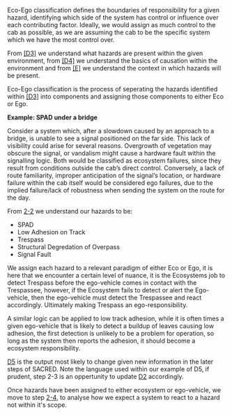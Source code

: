Eco-Ego classification defines the boundaries of responsibility for a given hazard, identifying which side of the system has control or influence over each contributing factor. Ideally, we would assign as much control to the cab as possible, as we are assuming the cab to be the specific system which we have the most control over.

From [[D3]](ref:d3) we understand what hazards are present within the given environment, from [[D4]](ref:d4) we understand the basics of causation within the environment and from [[E]](ref:e) we understand the context in which hazards will be present.

Eco-Ego classification is the process of seperating the hazards identified within [[D3]](ref:d3) into components and assigning those components to either Eco or Ego.

**Example: SPAD under a bridge**

Consider a system which, after a slowdown caused by an approach to a bridge, is unable to see a signal positioned on the far side. This lack of visibility could arise for several reasons. Overgrowth of vegetation may obscure the signal, or vandalism might cause a hardware fault within the signalling logic. Both would be classified as ecosystem failures, since they result from conditions outside the cab’s direct control. Conversely, a lack of route familiarity, improper anticipation of the signal’s location, or hardware failure within the cab itself would be considered ego failures, due to the implied failure/lack of robustness when sending the system on the route for the day. 

From [2-2](/#/steps/2-hazard-identification/examples/2-2) we understand our hazards to be:

- SPAD
- Low Adhesion on Track
- Trespass
- Structural Degredation of Overpass
- Signal Fault

We assign each hazard to a relevant paradigm of either Eco or Ego, it is here that we encounter a certain level of nuance, it is the Ecosystems job to detect Trespass before the ego-vehicle comes in contact with the Trespassee, however, if the Ecosystem fails to detect or alert the Ego-vehicle, then the ego-vehicle must detect the Trespassee and react accordingly. Ultimately making Trespass an ego-responsibility. 

A similar logic can be applied to low track adhesion, while it is often times a given ego-vehicle that is likely to detect a buildup of leaves causing low adhesion, the first detection is unlikely to be a problem for operation, so long as the system then reports the adhesion, it should become a ecosystem responsibility.

[D5](ref:d5) is the output most likely to change given new information in the later steps of SACRED. Note the language used within our example of D5, if prudent, step 2-3 is an oppertunity to update [D2](ref:d2) accordingly.

Once hazards have been assigned to either ecosystem or ego-vehicle, we move to step [2-4](/#/steps/2-hazard-identification/examples/2-4), to analyse how we expect a system to react to a hazard not within it's scope.
